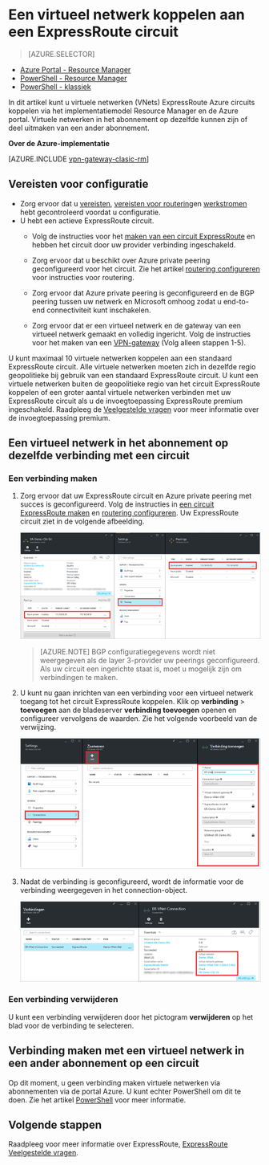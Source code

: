 <properties
   pageTitle="Een virtueel netwerk koppelen aan een ExpressRoute circuit met behulp van het implementatiemodel Resource Manager en de Azure portal | Microsoft Azure"
   description="Dit document biedt een overzicht van het virtuele netwerken (VNets) koppelen aan ExpressRoute circuits."
   services="expressroute"
   documentationCenter="na"
   authors="cherylmc"
   manager="carmonm"
   editor=""
   tags="azure-resource-manager"/>
<tags
   ms.service="expressroute"
   ms.devlang="na"
   ms.topic="article"
   ms.tgt_pltfrm="na"
   ms.workload="infrastructure-services"
   ms.date="10/10/2016"
   ms.author="cherylmc" />

# <a name="link-a-virtual-network-to-an-expressroute-circuit"></a>Een virtueel netwerk koppelen aan een ExpressRoute circuit

> [AZURE.SELECTOR]
- [Azure Portal - Resource Manager](expressroute-howto-linkvnet-portal-resource-manager.md)
- [PowerShell - Resource Manager](expressroute-howto-linkvnet-arm.md)
- [PowerShell - klassiek](expressroute-howto-linkvnet-classic.md)



In dit artikel kunt u virtuele netwerken (VNets) ExpressRoute Azure circuits koppelen via het implementatiemodel Resource Manager en de Azure portal. Virtuele netwerken in het abonnement op dezelfde kunnen zijn of deel uitmaken van een ander abonnement.


**Over de Azure-implementatie**

[AZURE.INCLUDE [vpn-gateway-clasic-rm](../../includes/vpn-gateway-classic-rm-include.md)]

## <a name="configuration-prerequisites"></a>Vereisten voor configuratie

- Zorg ervoor dat u [vereisten](expressroute-prerequisites.md), [vereisten voor routering](expressroute-routing.md)en [werkstromen](expressroute-workflows.md) hebt gecontroleerd voordat u configuratie.
- U hebt een actieve ExpressRoute circuit.
    - Volg de instructies voor het [maken van een circuit ExpressRoute](expressroute-howto-circuit-arm.md) en hebben het circuit door uw provider verbinding ingeschakeld.

    - Zorg ervoor dat u beschikt over Azure private peering geconfigureerd voor het circuit. Zie het artikel [routering configureren](expressroute-howto-routing-portal-resource-manager.md) voor instructies voor routering.

    - Zorg ervoor dat Azure private peering is geconfigureerd en de BGP peering tussen uw netwerk en Microsoft omhoog zodat u end-to-end connectiviteit kunt inschakelen.

    - Zorg ervoor dat er een virtueel netwerk en de gateway van een virtueel netwerk gemaakt en volledig ingericht. Volg de instructies voor het maken van een [VPN-gateway](../articles/vpn-gateway/vpn-gateway-howto-site-to-site-resource-manager-portal.md) (Volg alleen stappen 1-5).

U kunt maximaal 10 virtuele netwerken koppelen aan een standaard ExpressRoute circuit. Alle virtuele netwerken moeten zich in dezelfde regio geopolitieke bij gebruik van een standaard ExpressRoute circuit. U kunt een virtuele netwerken buiten de geopolitieke regio van het circuit ExpressRoute koppelen of een groter aantal virtuele netwerken verbinden met uw ExpressRoute circuit als u de invoegtoepassing ExpressRoute premium ingeschakeld. Raadpleeg de [Veelgestelde vragen](expressroute-faqs.md) voor meer informatie over de invoegtoepassing premium.

## <a name="connect-a-virtual-network-in-the-same-subscription-to-a-circuit"></a>Een virtueel netwerk in het abonnement op dezelfde verbinding met een circuit


### <a name="to-create-a-connection"></a>Een verbinding maken

1. Zorg ervoor dat uw ExpressRoute circuit en Azure private peering met succes is geconfigureerd. Volg de instructies in [een circuit ExpressRoute maken](expressroute-howto-circuit-arm.md) en [routering configureren](expressroute-howto-routing-arm.md). Uw ExpressRoute circuit ziet in de volgende afbeelding.

    ![ExpressRoute circuit screenshot](./media/expressroute-howto-linkvnet-portal-resource-manager/routing1.png)

    >[AZURE.NOTE] BGP configuratiegegevens wordt niet weergegeven als de layer 3-provider uw peerings geconfigureerd. Als uw circuit een ingerichte staat is, moet u mogelijk zijn om verbindingen te maken.

2. U kunt nu gaan inrichten van een verbinding voor een virtueel netwerk toegang tot het circuit ExpressRoute koppelen. Klik op **verbinding** > **toevoegen** aan de bladeserver **verbinding toevoegen** openen en configureer vervolgens de waarden. Zie het volgende voorbeeld van de verwijzing.


    ![Screenshot van verbinding toevoegen](./media/expressroute-howto-linkvnet-portal-resource-manager/samesub1.png)  


3. Nadat de verbinding is geconfigureerd, wordt de informatie voor de verbinding weergegeven in het connection-object.

    ![Screenshot van Connection-object](./media/expressroute-howto-linkvnet-portal-resource-manager/samesub2.png)


### <a name="to-delete-a-connection"></a>Een verbinding verwijderen

U kunt een verbinding verwijderen door het pictogram **verwijderen** op het blad voor de verbinding te selecteren.

## <a name="connect-a-virtual-network-in-a-different-subscription-to-a-circuit"></a>Verbinding maken met een virtueel netwerk in een ander abonnement op een circuit

Op dit moment, u geen verbinding maken virtuele netwerken via abonnementen via de portal Azure. U kunt echter PowerShell om dit te doen. Zie het artikel [PowerShell](expressroute-howto-linkvnet-arm.md) voor meer informatie.

## <a name="next-steps"></a>Volgende stappen

Raadpleeg voor meer informatie over ExpressRoute, [ExpressRoute Veelgestelde vragen](expressroute-faqs.md).
